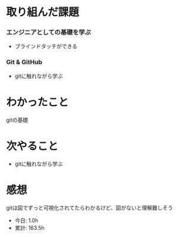 # 取り組んだ課題
### エンジニアとしての基礎を学ぶ
* ブラインドタッチができる
### Git & GitHub
* gitに触れながら学ぶ
# わかったこと
gitの基礎
# 次やること
* gitに触れながら学ぶ
# 感想
gitは図でずっと可視化されてたらわかるけど、図がないと理解難しそう 
* 今日: 1.0h
* 累計: 163.5h
